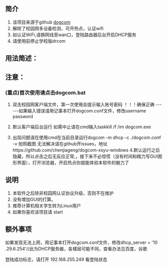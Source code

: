 ## 简介
1. 该项目来源于github [dogcom](https://github.com/mchome/dogcom)
2. 解除了校园网多设备检测，可开热点，认证wifi
3. 如认证WiFi,请换网线至wan口，登陆路由器后台开启DHCP服务
4. 请使用前停止学校版drcom
## 用法简述：
## 注意：
### (重点)首次使用请点击dogcom.bat
1. 双击校园网客户端文件，第一次使用会提示输入账号密码 ！！！确保正确
------如果输入错误请用记事本打开dogcom.conf文件，修改username password
2. 默认客户端后台运行 如需中止请在cmd输入taskkill /f /im dogcom.exe

3. 出现问题请在使用cmd在当前目录运行dogcom -m dhcp -c ./dogcom.conf -v
拍照截图
无法解决请在github开issues，地址https://github.com/chenjiageng/dogcom-xsyu-windows
4.默认运行之后隐藏，所以点击之后无反应正常,，接下来不必惊慌（没有时间和精力写GUI图形界面），打开浏览器，开启热点你就能体验本软件的魅力了

## 说明
1. 本软件之后除非校园网认证协议升级，否则不在维护
2. 没有增加GUI的打算。
3. 推荐计算机相关学生转为Linux用户
4. 如果你喜欢该项目请 start


## 额外事项
如果发现无法上网，用记事本打开dogcom.conf文件，修改dhcp_server = '10 .29.6.254'//此为DHCP服务器，各楼层可能不同，查看办法见百度，谷歌

登陆成功标志，请打开 192.168.255.249
看登陆状态
